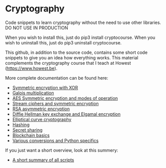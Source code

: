 # Cryptography
Code snippets to learn cryptography without the need to use other libraries. DO NOT USE IN PRODUCTION

When you wish to install this, just do pip3 install cryptocourse.
When you wish to uninstall this, just do pip3 uninstall cryptocourse.

This github, in addition to the source code, contains some short code snippets to give you an idea how everything works. This material complements the cryptography course that I teach at Howest (https://www.howest.be).

More complete documentation can be found here:

* [Symmetric encryption with XOR](xor.md)
* [Galois multiplication](Galois.md)
* [AES Symmetric encryption and modes of operation](aes.md)
* [Stream ciphers and symmetric encryption](stream.md)
* [RSA asymmetric encryption](RSA.md)
* [Diffie Hellman key exchange and Elgamal encryption](diffie.md)
* [Elliptical curve cryptography](ec.md)
* [Hashing](hashing.md)
* [Secret sharing](secretsharing.md)
* [Blockchain basics](blockchain.md)
* [Various conversions and Python specifics](various.md)

If you just want a short overview, look at this summery:
* [A short summary of all scripts](summary.md)

